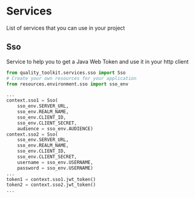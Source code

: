# Services

List of services that you can use in your project

## Sso

Service to help you to get a Java Web Token and use it in your http client

```python
from quality_toolkit.services.sso import Sso
# Create your own resources for your application
from resources.environment.sso import sso_env

...
context.sso1 = Sso(
    sso_env.SERVER_URL,
    sso_env.REALM_NAME,
    sso_env.CLIENT_ID,
    sso_env.CLIENT_SECRET,
    audience = sso_env.AUDIENCE)
context.sso2 = Sso(
    sso_env.SERVER_URL,
    sso_env.REALM_NAME,
    sso_env.CLIENT_ID,
    sso_env.CLIENT_SECRET,
    username = sso_env.USERNAME,
    password = sso_env.USERNAME)
...
token1 = context.sso1.jwt_token()
token2 = context.sso2.jwt_token()
...
```
